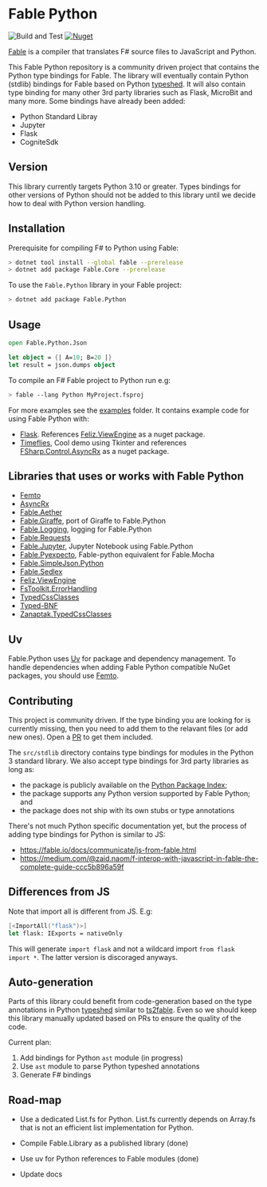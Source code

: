 # Fable Python

![Build and Test](https://github.com/dbrattli/Fable.Python/workflows/Build%20and%20Test/badge.svg)
[![Nuget](https://img.shields.io/nuget/vpre/Fable.Python)](https://www.nuget.org/packages/Fable.Python/)

[Fable](https://github.com/fable-compiler/Fable/tree/beyond) is a
compiler that translates F# source files to JavaScript and Python.

This Fable Python repository is a community driven project that contains
the Python type bindings for Fable. The library will eventually contain
Python (stdlib) bindings for Fable based on Python
[typeshed](https://github.com/python/typeshed). It will also contain
type binding for many other 3rd party libraries such as Flask, MicroBit
and many more. Some bindings have already been added:

- Python Standard Libray
- Jupyter
- Flask
- CogniteSdk

## Version

This library currently targets Python 3.10 or greater. Types bindings
for other versions of Python should not be added to this library until
we decide how to deal with Python version handling.

## Installation

Prerequisite for compiling F# to Python using Fable:

```sh
> dotnet tool install --global fable --prerelease
> dotnet add package Fable.Core --prerelease
```

To use the `Fable.Python` library in your Fable project:

```sh
> dotnet add package Fable.Python
```

## Usage

```fs
open Fable.Python.Json

let object = {| A=10; B=20 |}
let result = json.dumps object
```

To compile an F# Fable project to Python run e.g:

```sh
> fable --lang Python MyProject.fsproj
```

For more examples see the
[examples](https://github.com/dbrattli/Fable.Python/tree/main/examples) folder.
It contains example code for using Fable Python with:

- [Flask](https://github.com/dbrattli/Fable.Python/tree/main/examples/flask).
  References [Feliz.ViewEngine](https://github.com/dbrattli/Feliz.ViewEngine)
  as a nuget package.
- [Timeflies](https://github.com/dbrattli/Fable.Python/tree/main/examples/timeflies),
  Cool demo using Tkinter and references
  [FSharp.Control.AsyncRx](https://github.com/dbrattli/AsyncRx) as a nuget
  package.

## Libraries that uses or works with Fable Python

- [Femto](https://github.com/Zaid-Ajaj/Femto)
- [AsyncRx](https://github.com/dbrattli/AsyncRx)
- [Fable.Aether](https://xyncro.tech/aether/)
- [Fable.Giraffe](https://github.com/dbrattli/Fable.Giraffe), port of Giraffe to Fable.Python
- [Fable.Logging](https://github.com/dbrattli/Fable.logging), logging for Fable.Python
- [Fable.Requests](https://github.com/Zaid-Ajaj/Fable.Requests)
- [Fable.Jupyter](https://github.com/fable-compiler/Fable.Jupyter), Jupyter Notebook using Fable.Python
- [Fable.Pyexpecto](https://github.com/Freymaurer/Fable.Pyxpecto), Fable-python equivalent for Fable.Mocha
- [Fable.SimpleJson.Python](https://github.com/Zaid-Ajaj/Fable.SimpleJson.Python)
- [Fable.Sedlex](https://github.com/thautwarm/Fable.Sedlex)
- [Feliz.ViewEngine](https://github.com/dbrattli/Feliz.ViewEngine)
- [FsToolkit.ErrorHandling](https://demystifyfp.gitbook.io/fstoolkit-errorhandling/)
- [TypedCssClasses](https://github.com/zanaptak/TypedCssClasses)
- [Typed-BNF](https://github.com/thautwarm/Typed-BNF#readme)
- [Zanaptak.TypedCssClasses](https://github.com/zanaptak/TypedCssClasses)

## Uv

Fable.Python uses [Uv](https://docs.astral.sh/uv/) for package and
dependency management. To handle dependencies when adding Fable Python
compatible NuGet packages, you should use
[Femto](https://github.com/Zaid-Ajaj/Femto).

## Contributing

This project is community driven. If the type binding you are looking
for is currently missing, then you need to add them to the relavant
files (or add new ones). Open a
[PR](https://github.com/dbrattli/Fable.Python/pull/3/files) to get them
included.

The `src/stdlib` directory contains type bindings for modules in the
Python 3 standard library. We also accept type bindings for 3rd party
libraries as long as:

- the package is publicly available on the [Python Package Index](https://pypi.org/);
- the package supports any Python version supported by Fable Python; and
- the package does not ship with its own stubs or type annotations

There's not much Python specific documentation yet, but the process of
adding type bindings for Python is similar to JS:

- <https://fable.io/docs/communicate/js-from-fable.html>
- <https://medium.com/@zaid.naom/f-interop-with-javascript-in-fable-the-complete-guide-ccc5b896a59f>

## Differences from JS

Note that import all is different from JS. E.g:

```fs
[<ImportAll("flask")>]
let flask: IExports = nativeOnly
```

This will generate `import flask` and not a wildcard import `from flask import
*`. The latter version is discoraged anyways.

## Auto-generation

Parts of this library could benefit from code-generation based on the type
annotations in Python [typeshed](https://github.com/python/typeshed) similar to
[ts2fable](https://github.com/fable-compiler/ts2fable). Even so we should keep
this library manually updated based on PRs to ensure the quality of the code.

Current plan:

1. Add bindings for Python `ast` module (in progress)
2. Use `ast` module to parse Python typeshed annotations
3. Generate F# bindings

## Road-map

- Use a dedicated List.fs for Python. List.fs currently depends on
  Array.fs that is not an efficient list implementation for Python.

- Compile Fable.Library as a published library (done)

- Use uv for Python references to Fable modules (done)

- Update docs
